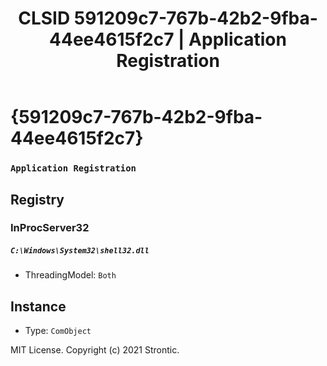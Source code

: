 ﻿---
title: "CLSID 591209c7-767b-42b2-9fba-44ee4615f2c7 | Application Registration"
excerpt: What is COM-Object CLSID 591209c7-767b-42b2-9fba-44ee4615f2c7?
---

# {591209c7-767b-42b2-9fba-44ee4615f2c7}

### `Application Registration`

## Registry


### InProcServer32

##### `C:\Windows\System32\shell32.dll`
* ThreadingModel: `Both`

## Instance

* Type: `ComObject`

MIT License. Copyright (c) 2021 Strontic.


